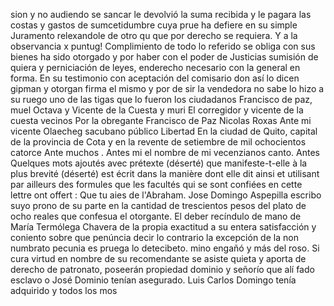 sion y no audiendo se sancar le devolvió la suma recibida
y le pagara las costas y gastos de sumcetidumbre cuya prue ha defiere en su simple Juramento relexandole de otro qu que por derecho se requiera. Y a la observancia x puntug!
Complimiento de todo lo referido se obliga con sus bienes ha sido otorgado y por haber con el poder de Justicias sumisión de quiera y perniciación de leyes, enderecho necesario con la general en forma. En su testimonio con aceptación del comisario
don así lo dicen gipman y otorgan firma el mismo y por de sir la vendedora no sabe lo hizo a su ruego uno de las tigas que lo fueron los ciudadanos Francisco de paz, muel Octava y Vicente de la Cuesta y muri
El corregidor y vicente de la cuesta vecinos
Por la obregante Francisco de Paz
Nicolas Roxas
Ante mi vicente Olaecheg
sacubano público
Libertad
En la ciudad de Quito, capital de la provincia de Cota
y en la revente de setiembre de mil ochocientos catorce
Ante muchos
. Antes mi el nombre de mi vecenzianos canto. Antes
Quelques mots ajoutés avec prétexte (déserté) que manifeste-t-elle à la plus brevité (déserté) est écrit dans la manière dont elle dit ainsi et utilisant par ailleurs des formules que les facultés qui se sont confiées en cette lettre ont offert : Que tu aies de l'Abraham.
Jose Domingo Aspepilla escribo suyo prono de su parte en la cantidad de trescientos pesos del plato de ocho reales que confesua el otorgante.
El deber recíndulo de mano de María Termólega Chavera de la propia exactitud a su entera satisfacción y coniento sobre que penúncia decir lo contrario la excepción de la non numbrato pecunia es pruega lo detecibeto.
mino engañó y más del roso. Si cura virtud en nombre de su recomendante se asiste quieta y aporta de derecho de patronato, poseerán propiedad dominio y señorío que alí fado esclavo o José Dominio tenían asegurado.
Luis Carlos Domingo tenía adquirido y todos los mos